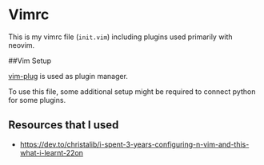 # Vimrc
This is my vimrc file (`init.vim`) including plugins used primarily with neovim.

##Vim Setup

[vim-plug](https://github.com/junegunn/vim-plug) is used as plugin manager.

To use this file, some additional setup might be required to connect python for some plugins.

## Resources that I used

* https://dev.to/christalib/i-spent-3-years-configuring-n-vim-and-this-what-i-learnt-22on
